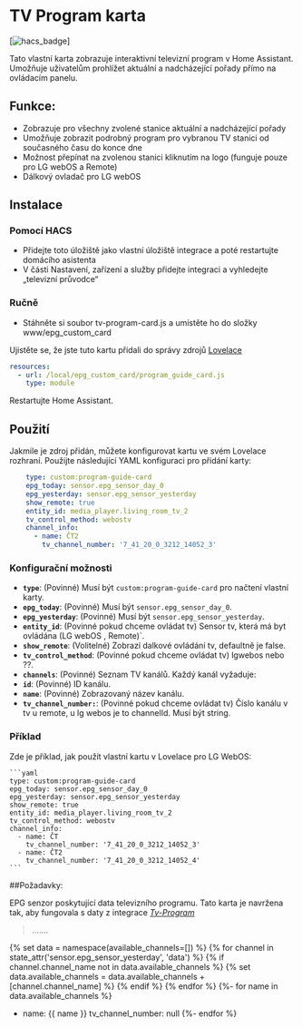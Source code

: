 # TV Program karta

[![hacs_badge](https://img.shields.io/badge/HACS-Default-orange.svg?style=for-the-badge)] 

Tato vlastní karta zobrazuje interaktivní televizní program v Home Assistant. Umožňuje uživatelům prohlížet aktuální a nadcházející pořady přímo na ovládacím panelu.

## Funkce:
- Zobrazuje pro všechny zvolené stanice aktuální a nadcházející pořady
- Umožňuje zobrazit podrobný program pro vybranou TV stanici od současného času do konce dne
- Možnost přepínat na zvolenou stanici kliknutím na logo (funguje pouze pro LG webOS a Remote)
- Dálkový ovladač pro LG webOS


## Instalace

### Pomocí HACS

- Přidejte toto úložiště jako vlastní úložiště integrace a poté restartujte domácího asistenta
- V části Nastavení, zařízení a služby přidejte integraci a vyhledejte „televizní průvodce“
 

### Ručně

- Stáhněte si soubor tv-program-card.js a umístěte ho do složky www/epg_custom_card

Ujistěte se, že jste tuto kartu přidali do správy zdrojů [Lovelace ](https://my.home-assistant.io/redirect/lovelace_resources/)
```yaml
resources:
  - url: /local/epg_custom_card/program_guide_card.js
    type: module
 ```
Restartujte Home Assistant. 

## Použití

Jakmile je zdroj přidán, můžete konfigurovat kartu ve svém Lovelace rozhraní. Použijte následující YAML konfiguraci pro přidání karty:

```yaml
    type: custom:program-guide-card
    epg_today: sensor.epg_sensor_day_0
    epg_yesterday: sensor.epg_sensor_yesterday
    show_remote: true
    entity_id: media_player.living_room_tv_2
    tv_control_method: webostv
    channel_info:
      - name: ČT2
        tv_channel_number: '7_41_20_0_3212_14052_3'
```

### Konfigurační možnosti

- **`type`**: (Povinné) Musí být `custom:program-guide-card` pro načtení vlastní karty.
- **`epg_today`**: (Povinné) Musí být `sensor.epg_sensor_day_0`.
- **`epg_yesterday`**: (Povinné) Musí být `sensor.epg_sensor_yesterday`.
- **`entity_id`**: (Povinné pokud chceme ovládat tv) Sensor tv, která má byt ovládána (LG webOS ,  Remote)`.
- **`show_remote`**: (Volitelné) Zobrazí dalkové ovládání tv, defaultně je false.
- **`tv_control_method`**: (Povinné pokud chceme ovládat tv) lgwebos nebo ??.
- **`channels`**: (Povinné) Seznam TV kanálů. Každý kanál vyžaduje:
- **`id`**: (Povinné) ID kanálu.
- **`name`**: (Povinné) Zobrazovaný název kanálu.
- **`tv_channel_number:`**: (Povinné pokud chceme ovládat tv) Číslo kanálu v tv u remote, u lg webos je to channelId. Musí být string.

### Příklad

Zde je příklad, jak použít vlastní kartu v Lovelace pro LG WebOS:

    ```yaml
    type: custom:program-guide-card
    epg_today: sensor.epg_sensor_day_0
    epg_yesterday: sensor.epg_sensor_yesterday
    show_remote: true
    entity_id: media_player.living_room_tv_2
    tv_control_method: webostv
    channel_info:
      - name: ČT
        tv_channel_number: '7_41_20_0_3212_14052_3'
      - name: ČT2
        tv_channel_number: '7_41_20_0_3212_14052_4'  
    ```
 
 
##Požadavky:

EPG senzor poskytující data televizního programu. Tato karta je navržena tak, aby fungovala s daty z integrace *[Tv-Program](https://github.com/jerod33/Tv-Program)*
 
>.......

{% set data = namespace(available_channels=[]) %}
{% for channel in state_attr('sensor.epg_sensor_yesterday', 'data') %}
  {% if channel.channel_name not in data.available_channels %}
    {% set data.available_channels = data.available_channels + [channel.channel_name] %}
  {% endif %}
{% endfor %}
{%- for name in data.available_channels %}
- name: {{ name }}
  tv_channel_number: null
{%- endfor %}